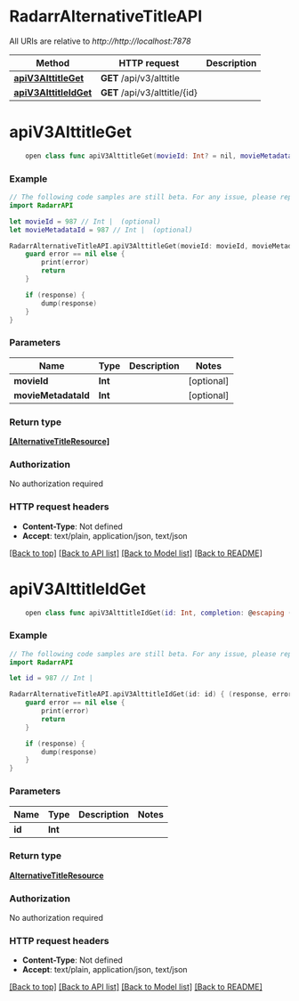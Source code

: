 # RadarrAlternativeTitleAPI

All URIs are relative to *http://http://localhost:7878*

Method | HTTP request | Description
------------- | ------------- | -------------
[**apiV3AlttitleGet**](RadarrAlternativeTitleAPI.md#apiv3alttitleget) | **GET** /api/v3/alttitle | 
[**apiV3AlttitleIdGet**](RadarrAlternativeTitleAPI.md#apiv3alttitleidget) | **GET** /api/v3/alttitle/{id} | 


# **apiV3AlttitleGet**
```swift
    open class func apiV3AlttitleGet(movieId: Int? = nil, movieMetadataId: Int? = nil, completion: @escaping (_ data: [AlternativeTitleResource]?, _ error: Error?) -> Void)
```



### Example
```swift
// The following code samples are still beta. For any issue, please report via http://github.com/OpenAPITools/openapi-generator/issues/new
import RadarrAPI

let movieId = 987 // Int |  (optional)
let movieMetadataId = 987 // Int |  (optional)

RadarrAlternativeTitleAPI.apiV3AlttitleGet(movieId: movieId, movieMetadataId: movieMetadataId) { (response, error) in
    guard error == nil else {
        print(error)
        return
    }

    if (response) {
        dump(response)
    }
}
```

### Parameters

Name | Type | Description  | Notes
------------- | ------------- | ------------- | -------------
 **movieId** | **Int** |  | [optional] 
 **movieMetadataId** | **Int** |  | [optional] 

### Return type

[**[AlternativeTitleResource]**](AlternativeTitleResource.md)

### Authorization

No authorization required

### HTTP request headers

 - **Content-Type**: Not defined
 - **Accept**: text/plain, application/json, text/json

[[Back to top]](#) [[Back to API list]](../README.md#documentation-for-api-endpoints) [[Back to Model list]](../README.md#documentation-for-models) [[Back to README]](../README.md)

# **apiV3AlttitleIdGet**
```swift
    open class func apiV3AlttitleIdGet(id: Int, completion: @escaping (_ data: AlternativeTitleResource?, _ error: Error?) -> Void)
```



### Example
```swift
// The following code samples are still beta. For any issue, please report via http://github.com/OpenAPITools/openapi-generator/issues/new
import RadarrAPI

let id = 987 // Int | 

RadarrAlternativeTitleAPI.apiV3AlttitleIdGet(id: id) { (response, error) in
    guard error == nil else {
        print(error)
        return
    }

    if (response) {
        dump(response)
    }
}
```

### Parameters

Name | Type | Description  | Notes
------------- | ------------- | ------------- | -------------
 **id** | **Int** |  | 

### Return type

[**AlternativeTitleResource**](AlternativeTitleResource.md)

### Authorization

No authorization required

### HTTP request headers

 - **Content-Type**: Not defined
 - **Accept**: text/plain, application/json, text/json

[[Back to top]](#) [[Back to API list]](../README.md#documentation-for-api-endpoints) [[Back to Model list]](../README.md#documentation-for-models) [[Back to README]](../README.md)

